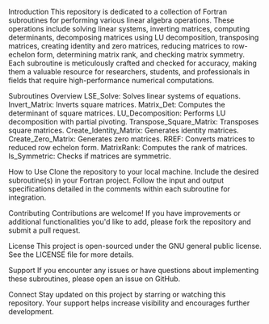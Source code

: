 Introduction
This repository is dedicated to a collection of Fortran subroutines for performing various linear algebra operations. These operations include solving linear systems, inverting matrices, computing determinants, decomposing matrices using LU decomposition, transposing matrices, creating identity and zero matrices, reducing matrices to row-echelon form, determining matrix rank, and checking matrix symmetry. Each subroutine is meticulously crafted and checked for accuracy, making them a valuable resource for researchers, students, and professionals in fields that require high-performance numerical computations.

Subroutines Overview
LSE_Solve: Solves linear systems of equations.
Invert_Matrix: Inverts square matrices.
Matrix_Det: Computes the determinant of square matrices.
LU_Decomposition: Performs LU decomposition with partial pivoting.
Transpose_Square_Matrix: Transposes square matrices.
Create_Identity_Matrix: Generates identity matrices.
Create_Zero_Matrix: Generates zero matrices.
RREF: Converts matrices to reduced row echelon form.
MatrixRank: Computes the rank of matrices.
Is_Symmetric: Checks if matrices are symmetric.

How to Use
Clone the repository to your local machine.
Include the desired subroutine(s) in your Fortran project.
Follow the input and output specifications detailed in the comments within each subroutine for integration.

Contributing
Contributions are welcome! If you have improvements or additional functionalities you'd like to add, please fork the repository and submit a pull request.

License
This project is open-sourced under the GNU general public license. See the LICENSE file for more details.

Support
If you encounter any issues or have questions about implementing these subroutines, please open an issue on GitHub.

Connect
Stay updated on this project by starring or watching this repository. Your support helps increase visibility and encourages further development.
